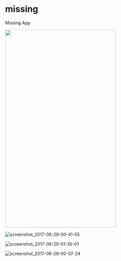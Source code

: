 # missing
Missing App

<img src="https://user-images.githubusercontent.com/24946909/27937744-a7bb3440-62b9-11e7-909f-eb1835e8b12e.png" width="360" height="640">

![screenshot_2017-06-29-00-41-55](https://user-images.githubusercontent.com/24946909/27937748-b029dd84-62b9-11e7-9412-3ebd413e78b7.png)

![screenshot_2017-06-29-01-35-01](https://user-images.githubusercontent.com/24946909/27937764-c95d0fa6-62b9-11e7-9028-fb07301daf58.png)

![screenshot_2017-06-29-00-07-24](https://user-images.githubusercontent.com/24946909/27937779-e96ec2c6-62b9-11e7-8c59-4f78cd99716b.png)

